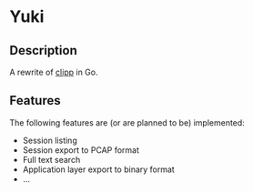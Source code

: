 # Yuki

## Description

A rewrite of [clipp](https://github.com/lesnuages/clipp) in Go.

## Features

The following features are (or are planned to be) implemented:

* Session listing
* Session export to PCAP format
* Full text search
* Application layer export to binary format
* ...
